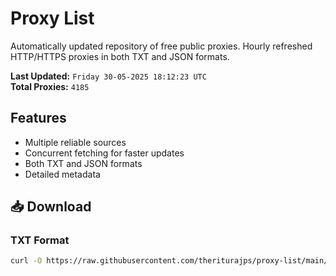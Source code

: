 # Proxy List

Automatically updated repository of free public proxies. Hourly refreshed HTTP/HTTPS proxies in both TXT and JSON formats.

**Last Updated:** `Friday 30-05-2025 18:12:23 UTC`  
**Total Proxies:** `4185`

## Features
- Multiple reliable sources
- Concurrent fetching for faster updates
- Both TXT and JSON formats
- Detailed metadata

## 📥 Download

### TXT Format
```bash
curl -O https://raw.githubusercontent.com/theriturajps/proxy-list/main/proxies.txt